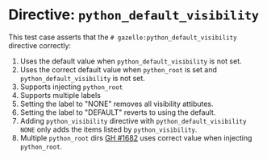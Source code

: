 # Directive: `python_default_visibility`

This test case asserts that the `# gazelle:python_default_visibility` directive
correctly:

1.  Uses the default value when `python_default_visibility` is not set.
2.  Uses the correct default value when `python_root` is set and
    `python_default_visibility` is not set.
3.  Supports injecting `python_root`
4.  Supports multiple labels
5.  Setting the label to "NONE" removes all visibility attibutes.
6.  Setting the label to "DEFAULT" reverts to using the default.
7.  Adding `python_visibility` directive with `python_default_visibility NONE`
    only adds the items listed by `python_visibility`.
8.  Multiple `python_root` dirs [GH #1682][gh-1682] uses correct value when
    injecting `python_root`.


[gh-1682]: https://github.com/bazelbuild/rules_python/issues/1682
